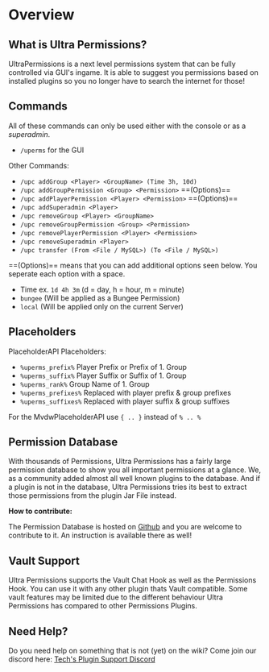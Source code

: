 # Overview

## What is Ultra Permissions?

UltraPermissions is a next level permissions system that can be fully controlled via GUI's ingame. It is able to suggest you permissions based on installed plugins so you no longer have to search the internet for those! 

## Commands

All of these commands can only be used either with the console or as a *superadmin*.

* `/uperms` for the GUI

Other Commands:
* `/upc addGroup <Player> <GroupName> (Time 3h, 10d)`
* `/upc addGroupPermission <Group> <Permission>` ==(Options)==
* `/upc addPlayerPermission <Player> <Permission>` ==(Options)==
* `/upc addSuperadmin <Player>`
* `/upc removeGroup <Player> <GroupName>`
* `/upc removeGroupPermission <Group> <Permission>`
* `/upc removePlayerPermission <Player> <Permission>`
* `/upc removeSuperadmin <Player>`
* `/upc transfer (From <File / MySQL>) (To <File / MySQL>)`

==(Options)== means that you can add additional options seen below. You seperate each option with a space.

 - Time ex. `1d 4h 3m` (d = day, h = hour, m = minute)
 - `bungee` (Will be applied as a Bungee Permission)
 - `local` (Will be applied only on the current Server)

## Placeholders

PlaceholderAPI Placeholders:

* `%uperms_prefix%` Player Prefix or Prefix of 1. Group
* `%uperms_suffix%` Player Suffix or Suffix of 1. Group
* `%uperms_rank%` Group Name of 1. Group
* `%uperms_prefixes%` Replaced with player prefix & group prefixes
* `%uperms_suffixes%` Replaced with player suffix & group suffixes

For the MvdwPlaceholderAPI use `{ .. }` instead of `% .. %`

## Permission Database

With thousands of Permissions, Ultra Permissions has a fairly large permission database to show you all important permissions at a glance. We, as a community added almost all well known plugins to the database. And if a plugin is not in the database, Ultra Permissions tries its best to extract those permissions from the plugin Jar File instead.

**How to contribute:**

The Permission Database is hosted on [Github](https://github.com/TechsCode/UltraPermissionsDatabase) and you are welcome to contribute to it. An instruction is available there as well!

## Vault Support

Ultra Permissions supports the Vault Chat Hook as well as the Permissions Hook. You can use it with any other plugin thats Vault compatible. Some vault features may be limited due to the different behaviour Ultra Permissions has compared to other Permissions Plugins.

## Need Help?

Do you need help on something that is not (yet) on the wiki? Come join our discord here: [Tech's Plugin Support Discord](https://discord.gg/GmuPTqb)

